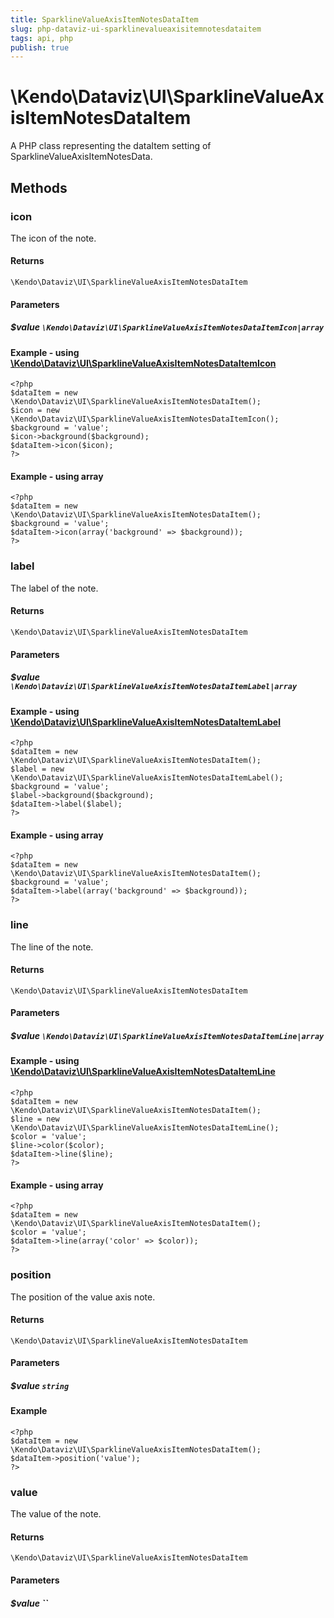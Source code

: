 ```yaml
---
title: SparklineValueAxisItemNotesDataItem
slug: php-dataviz-ui-sparklinevalueaxisitemnotesdataitem
tags: api, php
publish: true
---
```


# \Kendo\Dataviz\UI\SparklineValueAxisItemNotesDataItem

A PHP class representing the dataItem setting of SparklineValueAxisItemNotesData.


## Methods

### icon

The icon of the note.

#### Returns
`\Kendo\Dataviz\UI\SparklineValueAxisItemNotesDataItem`

#### Parameters

##### $value `\Kendo\Dataviz\UI\SparklineValueAxisItemNotesDataItemIcon|array`


#### Example - using [\Kendo\Dataviz\UI\SparklineValueAxisItemNotesDataItemIcon](/kendo-ui/api/wrappers/php/Kendo/Dataviz/UI/SparklineValueAxisItemNotesDataItemIcon)
    <?php
    $dataItem = new \Kendo\Dataviz\UI\SparklineValueAxisItemNotesDataItem();
    $icon = new \Kendo\Dataviz\UI\SparklineValueAxisItemNotesDataItemIcon();
    $background = 'value';
    $icon->background($background);
    $dataItem->icon($icon);
    ?>

#### Example - using array

    <?php
    $dataItem = new \Kendo\Dataviz\UI\SparklineValueAxisItemNotesDataItem();
    $background = 'value';
    $dataItem->icon(array('background' => $background));
    ?>

### label

The label of the note.

#### Returns
`\Kendo\Dataviz\UI\SparklineValueAxisItemNotesDataItem`

#### Parameters

##### $value `\Kendo\Dataviz\UI\SparklineValueAxisItemNotesDataItemLabel|array`


#### Example - using [\Kendo\Dataviz\UI\SparklineValueAxisItemNotesDataItemLabel](/kendo-ui/api/wrappers/php/Kendo/Dataviz/UI/SparklineValueAxisItemNotesDataItemLabel)
    <?php
    $dataItem = new \Kendo\Dataviz\UI\SparklineValueAxisItemNotesDataItem();
    $label = new \Kendo\Dataviz\UI\SparklineValueAxisItemNotesDataItemLabel();
    $background = 'value';
    $label->background($background);
    $dataItem->label($label);
    ?>

#### Example - using array

    <?php
    $dataItem = new \Kendo\Dataviz\UI\SparklineValueAxisItemNotesDataItem();
    $background = 'value';
    $dataItem->label(array('background' => $background));
    ?>

### line

The line of the note.

#### Returns
`\Kendo\Dataviz\UI\SparklineValueAxisItemNotesDataItem`

#### Parameters

##### $value `\Kendo\Dataviz\UI\SparklineValueAxisItemNotesDataItemLine|array`


#### Example - using [\Kendo\Dataviz\UI\SparklineValueAxisItemNotesDataItemLine](/kendo-ui/api/wrappers/php/Kendo/Dataviz/UI/SparklineValueAxisItemNotesDataItemLine)
    <?php
    $dataItem = new \Kendo\Dataviz\UI\SparklineValueAxisItemNotesDataItem();
    $line = new \Kendo\Dataviz\UI\SparklineValueAxisItemNotesDataItemLine();
    $color = 'value';
    $line->color($color);
    $dataItem->line($line);
    ?>

#### Example - using array

    <?php
    $dataItem = new \Kendo\Dataviz\UI\SparklineValueAxisItemNotesDataItem();
    $color = 'value';
    $dataItem->line(array('color' => $color));
    ?>

### position
The position of the value axis note.

#### Returns
`\Kendo\Dataviz\UI\SparklineValueAxisItemNotesDataItem`

#### Parameters

##### $value `string`



#### Example 
    <?php
    $dataItem = new \Kendo\Dataviz\UI\SparklineValueAxisItemNotesDataItem();
    $dataItem->position('value');
    ?>

### value
The value of the note.

#### Returns
`\Kendo\Dataviz\UI\SparklineValueAxisItemNotesDataItem`

#### Parameters

##### $value ``



